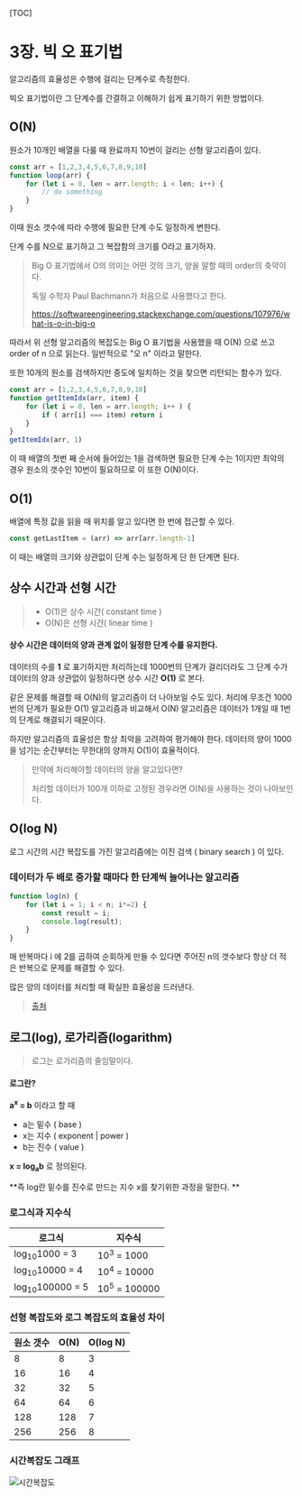 [TOC]

# 3장. 빅 오 표기법

알고리즘의 효율성은 수행에 걸리는 단계수로 측정한다.

 빅오 표기법이란 그 단계수를 간결하고 이해하기 쉽게 표기하기 위한 방법이다.

## O(N)

원소가 10개인 배열을 다룰 때 완료까지 10번이 걸리는 선형 알고리즘이 있다.

```javascript
const arr = [1,2,3,4,5,6,7,8,9,10]
function loop(arr) {
	for (let i = 0, len = arr.length; i < len; i++) {
		// do something
	}
}
```

이때 원소 갯수에 따라 수행에 필요한 단계 수도 일정하게 변한다.

단계 수를 N으로 표기하고 그 복잡함의 크기를 O라고 표기하자.

> Big O 표기법에서 O의 의미는 어떤 것의 크기, 양을 말할 때의 order의 축약이다.
>
> 독일 수학자 Paul Bachmann가 처음으로 사용했다고 한다.
>
> https://softwareengineering.stackexchange.com/questions/107976/what-is-o-in-big-o

따라서 위 선형 알고리즘의 복잡도는 Big O 표기법을 사용했을 때 O(N) 으로 쓰고 order of n 으로 읽는다. 일반적으로 "오 n" 이라고 말한다.

또한 10개의 원소를 검색하지만 중도에 일치하는 것을 찾으면 리턴되는 함수가 있다.

```javascript
const arr = [1,2,3,4,5,6,7,8,9,10]
function getItemIdx(arr, item) {
	for (let i = 0, len = arr.length; i++ ) {
		if ( arr[i] === item) return i
	}
}
getItemIdx(arr, 1)
```

이 때 배열의 첫번 째 순서에 들어있는 1을 검색하면 필요한 단계 수는 1이지만 최악의 경우 원소의 갯수인 10번이 필요하므로 이 또한 O(N)이다.

## O(1)

배열에 특정 값을 읽을 때 위치를 알고 있다면 한 번에 접근할 수 있다.

```javascript
const getLastItem = (arr) => arr[arr.length-1]
```

이 때는 배열의 크기와 상관없이 단계 수는 일정하게 단 한 단계면 된다.



## 상수 시간과 선형 시간

> * O(1)은 상수 시간( constant time )
> * O(N)은 선형 시간( linear time )



#### 상수 시간은 데이터의 양과 관계 없이 일정한 단계 수를 유지한다.

데이터의 수를 **1** 로 표기하지만 처리하는데 1000번의 단계가 걸리더라도 그 단계 수가 데이터의 양과 상관없이 일정하다면 상수 시간 **O(1)** 로 본다.

같은 문제를 해결할 때 O(N)의 알고리즘이 더 나아보일 수도 있다. 처리에 무조건 1000번의 단계가 필요한 O(1) 알고리즘과 비교해서 O(N) 알고리즘은 데이터가 1개일 때 1번의 단계로 해결되기 때문이다.

하지만 알고리즘의 효율성은 항상 최악을 고려하여 평가해야 한다. 데이터의 양이 1000을 넘기는 순간부터는 무한대의 양까지 O(1)이 효율적이다.

> 만약에 처리해야할 데이터의 양을 알고있다면?
>
> 처리할 데이터가 100개 이하로 고정된 경우라면 O(N)을 사용하는 것이 나아보인다.

## O(log N)

로그 시간의 시간 복잡도를 가진 알고리즘에는 이진 검색 ( binary search ) 이 있다.

### 데이터가 두 배로 증가할 때마다 한 단계씩 늘어나는 알고리즘

```javascript
function log(n) {
    for (let i = 1; i < n; i*=2) {
        const result = i;
        console.log(result);  
    }
}
```

매 반복마다 i 에 2를 곱하여 순회하게 만들 수 있다면 주어진 n의 갯수보다 항상 더 적은 반복으로 문제를 해결할 수 있다.

많은 양의 데이터를 처리할 때 확실한 효율성을 드러낸다.

>  [출처](https://dev.to/b0nbon1/understanding-big-o-notation-with-javascript-25mc)

## 로그(log), 로가리즘(logarithm)

>  로그는 로가리즘의 줄임말이다.

#### 로그란?

**a<sup>x</sup> = b** 이라고 할 때 

* a는 밑수 ( base )
* x는 지수 ( exponent | power )
* b는 진수 ( value )

**x = log<sub>a</sub>b** 로 정의된다.



**즉 log란 밑수를 진수로 만드는 지수 x를 찾기위한 과정을 말한다. **



### 로그식과 지수식 

| 로그식                     | 지수식                  |
| -------------------------- | ----------------------- |
| log<sub>10</sub>1000 = 3   | 10<sup>3</sup> = 1000   |
| log<sub>10</sub>10000 = 4  | 10<sup>4</sup> = 10000  |
| log<sub>10</sub>100000 = 5 | 10<sup>5</sup> = 100000 |



 ### 선형 복잡도와 로그 복잡도의 효율성 차이

| 원소 갯수 | O(N) | O(log N) |
| --------- | ---- | -------- |
| 8         | 8    | 3        |
| 16        | 16   | 4        |
| 32        | 32   | 5        |
| 64        | 64   | 6        |
| 128       | 128  | 7        |
| 256       | 256  | 8        |



### 시간복잡도 그래프


![시간복잡도](https://res.cloudinary.com/practicaldev/image/fetch/s--NR3M1nw8--/c_limit%2Cf_auto%2Cfl_progressive%2Cq_auto%2Cw_880/https://thepracticaldev.s3.amazonaws.com/i/z4bbf8o1ly77wmkjdgge.png)
